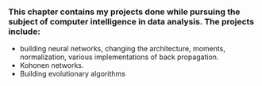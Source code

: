 ### This chapter contains my projects done while pursuing the subject of computer intelligence in data analysis. The projects include:
- building neural networks, changing the architecture, moments, normalization, various implementations of back propagation.
- Kohonen networks.
- Building evolutionary algorithms
